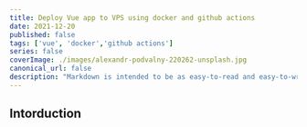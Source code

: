 ```yaml
---
title: Deploy Vue app to VPS using docker and github actions
date: 2021-12-20
published: false
tags: ['vue', 'docker','github actions']
series: false
coverImage: ./images/alexandr-podvalny-220262-unsplash.jpg
canonical_url: false
description: "Markdown is intended to be as easy-to-read and easy-to-write as is feasible. Readability, however, is emphasized above all else. A Markdown-formatted document should be publishable as-is, as plain text, without looking like it's been marked up with tags or formatting instructions."
---
```


## Intorduction